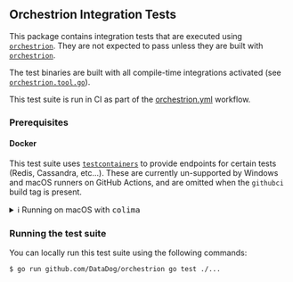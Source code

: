## Orchestrion Integration Tests

This package contains integration tests that are executed using [`orchestrion`][1]. They are not
expected to pass unless they are built with [`orchestrion`][1].

The test binaries are built with all compile-time integrations activated (see
[`orchestrion.tool.go`][2]).

This test suite is run in CI as part of the [orchestrion.yml][6] workflow.

### Prerequisites

#### Docker

This test suite uses [`testcontainers`][3] to provide endpoints for certain tests (Redis, Cassandra,
etc...). These are currently un-supported by Windows and macOS runners on GitHub Actions, and are
omitted when the `githubci` build tag is present.

<details>
<summary>
ℹ️ Running on macOS with <tt>colima</tt>
</summary>

Running the test suite locally on a macOS host that uses [`colima`][4] as a container engine may
require executing the following commands so that [`testcontainers`][3] correctly leverages it:

```console
$ export DOCKER_HOST=$(docker context inspect "$(docker context show)" -f "{{ .Endpoints.docker.Host }}")
$ export TESTCONTAINERS_DOCKER_SOCKET_OVERRIDE='/var/run/docker.sock'
```

</details>

### Running the test suite

You can locally run this test suite using the following commands:
```console
$ go run github.com/DataDog/orchestrion go test ./...
```

[1]: https://github.com/DataDog/orchestrion
[2]: ./orchestrion.tool.go
[3]: https://golang.testcontainers.org/
[4]: https://github.com/abiosoft/colima
[5]: https://pypi.org/project/ddapm-test-agent/
[6]: ../../../.github/workflows/orchestrion.yml
